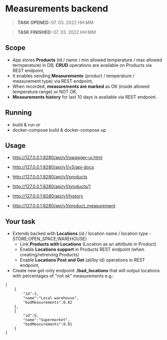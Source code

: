 # Measurements backend

> **TASK OPENED:** 07. 03. 2022 HH:MM

> **TASK FINISHED:** 07. 03. 2022 HH:MM

## Scope
- App stores **Products** (id / name / min allowed temperature / max allowed termperature) in DB;
  **CRUD** operations are available on Products via REST endpoint,
- It enables sending **Measurements** (product / temperature / measurement type) via REST endpoint,
- When recorded, **measurements are marked** as OK (inside allowed temperature range) or NOT OK,
- **Measurements history** for last 10 days is available via REST endpoint. 
	
## Running
- build & run *or*
- docker-compose build & docker-compose up

## Usage
- http://127.0.0.1:8280/api/v1/swagger-ui.html
- http://127.0.0.1:8280/api/v1/v3/api-docs


- http://127.0.0.1:8280/api/v1/products
- http://127.0.0.1:8280/api/v1/products/1
- http://127.0.0.1:8280/api/v1/history
- http://127.0.0.1:8280/api/v1/product_measurement

## Your task
- Extends backed with **Locations** (id / location name / location type - STORE;OPEN_SPACE;WAREHOUSE)
  - Link **Products with Locations** (Location as an attribute in Product)
  - Enable **Locations support** in Products REST endpoint (when creating/retreiving Products)
  - Enable **Locations Post and Get** (all/by id) operations in REST endpoint,
- Create new get-only endpoint: **/bad_locations** that will output locations with percentages of "not ok" measurements
e.g.:
```
[
    {
        "id":1,
        "name":"Local warehouse",
        "badMeasurements":0.82
    },
    {
        "id":5,
        "name":"Supermarket",
        "badMeasurements":0.01
    }
]
```